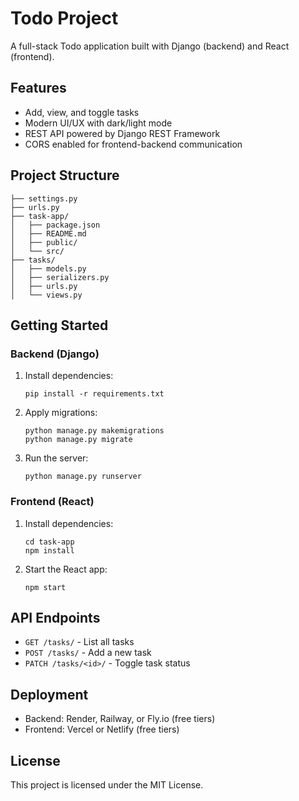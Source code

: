 # Todo Project

A full-stack Todo application built with Django (backend) and React (frontend).

## Features
- Add, view, and toggle tasks
- Modern UI/UX with dark/light mode
- REST API powered by Django REST Framework
- CORS enabled for frontend-backend communication

## Project Structure
```
├── settings.py
├── urls.py
├── task-app/
│   ├── package.json
│   ├── README.md
│   ├── public/
│   └── src/
├── tasks/
│   ├── models.py
│   ├── serializers.py
│   ├── urls.py
│   └── views.py
```

## Getting Started

### Backend (Django)
1. Install dependencies:
   ```
   pip install -r requirements.txt
   ```
2. Apply migrations:
   ```
   python manage.py makemigrations
   python manage.py migrate
   ```
3. Run the server:
   ```
   python manage.py runserver
   ```

### Frontend (React)
1. Install dependencies:
   ```
   cd task-app
   npm install
   ```
2. Start the React app:
   ```
   npm start
   ```

## API Endpoints
- `GET /tasks/` - List all tasks
- `POST /tasks/` - Add a new task
- `PATCH /tasks/<id>/` - Toggle task status

## Deployment
- Backend: Render, Railway, or Fly.io (free tiers)
- Frontend: Vercel or Netlify (free tiers)

## License
This project is licensed under the MIT License.
